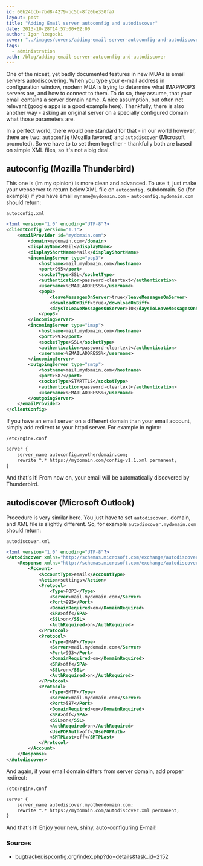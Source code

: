 ```yaml
---
id: 60b24bcb-7bd8-4279-bc5b-8f20be330fa7
layout: post
title: "Adding Email server autoconfig and autodiscover"
date: 2013-10-28T14:57:00+02:00
author: Igor Rzegocki
cover: "../images/covers/adding-email-server-autoconfig-and-autodiscover.jpg"
tags:
  - administration
path: /blog/adding-email-server-autoconfig-and-autodiscover
---
```


One of the nicest, yet badly documented features in new MUAs is email servers autodiscovering. When you type your e-mail address in configuration window, modern MUA is trying to determine what IMAP/POP3 servers are, and how to connect to them. To do so, they assume, that your email contains a server domain name. A nice assumption, but often not relevant (google apps is a good example here). Thankfully, there is also another way - asking an original server on a specially configured domain what those parameters are.

<!-- more -->

In a perfect world, there would one standard for that - in our world however, there are two: `autoconfig` (Mozilla favored) and `autodiscover` (Microsoft promoted). So we have to to set them together - thankfully both are based on simple XML files, so it's not a big deal.

## autoconfig (Mozilla Thunderbird)

This one is (im my opinion) is more clean and advanced. To use it, just make your webserver to return below XML file on `autoconfig.` subdomain. So (for example) if you have email `myname@mydomain.com` - `autoconfig.mydomain.com` should return:

`autoconfig.xml`
```xml
<?xml version="1.0" encoding="UTF-8"?>
<clientConfig version="1.1">
    <emailProvider id="mydomain.com">
        <domain>mydomain.com</domain>
        <displayName>Mail</displayName>
        <displayShortName>Mail</displayShortName>
        <incomingServer type="pop3">
            <hostname>mail.mydomain.com</hostname>
            <port>995</port>
            <socketType>SSL</socketType>
            <authentication>password-cleartext</authentication>
            <username>%EMAILADDRESS%</username>
            <pop3>
                <leaveMessagesOnServer>true</leaveMessagesOnServer>
                <downloadOnBiff>true</downloadOnBiff>
                <daysToLeaveMessagesOnServer>10</daysToLeaveMessagesOnServer>
            </pop3>
        </incomingServer>
        <incomingServer type="imap">
            <hostname>mail.mydomain.com</hostname>
            <port>993</port>
            <socketType>SSL</socketType>
            <authentication>password-cleartext</authentication>
            <username>%EMAILADDRESS%</username>
        </incomingServer>
        <outgoingServer type="smtp">
            <hostname>mail.mydomain.com</hostname>
            <port>587</port>
            <socketType>STARTTLS</socketType>
            <authentication>password-cleartext</authentication>
            <username>%EMAILADDRESS%</username>
        </outgoingServer>
    </emailProvider>
</clientConfig>
```

If you have an email server on a different domain than your email account, simply add redirect to your httpd server. For example in nginx:

`/etc/nginx.conf`
```txt
server {
    server_name autoconfig.myotherdomain.com;
    rewrite ^.* https://mydomain.com/config-v1.1.xml permanent;
}
```

And that's it! From now on, your email will be automatically discovered by Thunderbird.

## autodiscover (Microsoft Outlook)

Procedure is very similar here. You just have to set `autodiscover.` domain, and XML file is slightly different. So, for example `autodiscover.mydomain.com` should return:

`autodiscover.xml`
```xml
<?xml version="1.0" encoding="UTF-8"?>
<Autodiscover xmlns="http://schemas.microsoft.com/exchange/autodiscover/responseschema/2006">
    <Response xmlns="http://schemas.microsoft.com/exchange/autodiscover/outlook/responseschema/2006a">
        <Account>
            <AccountType>email</AccountType>
            <Action>settings</Action>
            <Protocol>
                <Type>POP3</Type>
                <Server>mail.mydomain.com</Server>
                <Port>995</Port>
                <DomainRequired>on</DomainRequired>
                <SPA>off</SPA>
                <SSL>on</SSL>
                <AuthRequired>on</AuthRequired>
            </Protocol>
            <Protocol>
                <Type>IMAP</Type>
                <Server>mail.mydomain.com</Server>
                <Port>993</Port>
                <DomainRequired>on</DomainRequired>
                <SPA>off</SPA>
                <SSL>on</SSL>
                <AuthRequired>on</AuthRequired>
            </Protocol>
            <Protocol>
                <Type>SMTP</Type>
                <Server>mail.mydomain.com</Server>
                <Port>587</Port>
                <DomainRequired>on</DomainRequired>
                <SPA>off</SPA>
                <SSL>on</SSL>
                <AuthRequired>on</AuthRequired>
                <UsePOPAuth>off</UsePOPAuth>
                <SMTPLast>off</SMTPLast>
            </Protocol>
        </Account>
    </Response>
</Autodiscover>
```

And again, if your email domain differs from server domain, add proper redirect:

`/etc/nginx.conf`
```txt
server {
    server_name autodiscover.myotherdomain.com;
    rewrite ^.* https://mydomain.com/autodiscover.xml permanent;
}
```

And that's it! Enjoy your new, shiny, auto-configuring E-mail!

### Sources

* [bugtracker.ispconfig.org/index.php?do=details&task_id=2152](bugtracker.ispconfig.org/index.php?do=details&task_id=2152)
